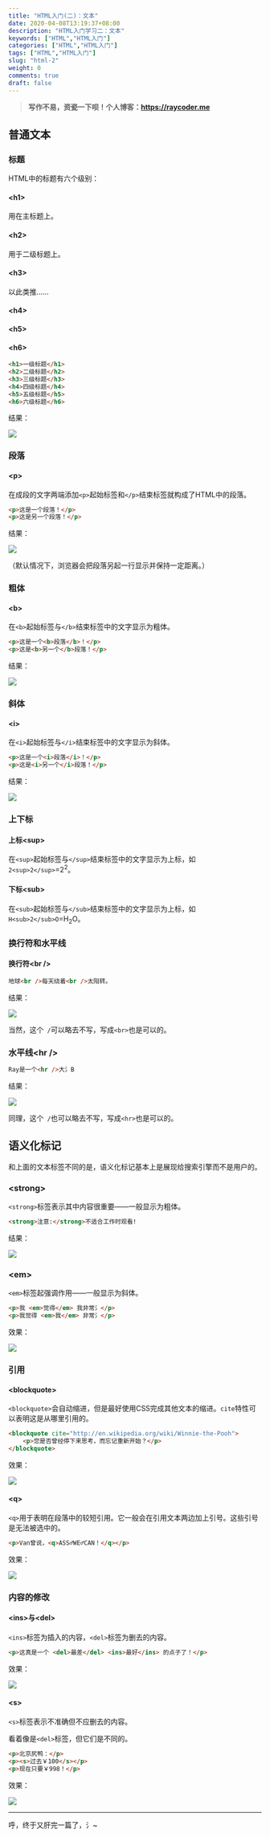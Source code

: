 ```yaml
---
title: "HTML入门(二)：文本"
date: 2020-04-08T13:19:37+08:00
description: "HTML入门学习二：文本"
keywords: ["HTML","HTML入门"]
categories: ["HTML","HTML入门"]
tags: ["HTML","HTML入门"]
slug: "html-2"
weight: 0
comments: true
draft: false
---
```


> **写作不易，资瓷一下呗！个人博客：<https://raycoder.me>**

## 普通文本

### 标题

HTML中的标题有六个级别：

#### <h1\>

用在主标题上。

#### <h2\>

用于二级标题上。

#### <h3\>

以此类推……

#### <h4\>

#### <h5\>

#### <h6\>

```html
<h1>一级标题</h1>
<h2>二级标题</h2>
<h3>三级标题</h3>
<h4>四级标题</h4>
<h5>五级标题</h5>
<h6>六级标题</h6>
```

结果：

![](https://gitee.com/RACD/cdn/raw/master/imgs/20200411132736.png)

### 段落

#### <p\>

在成段的文字两端添加`<p>`起始标签和`</p>`结束标签就构成了HTML中的段落。

```html
<p>这是一个段落！</p>
<p>这是另一个段落！</p>
```

结果：

![](https://gitee.com/RACD/cdn/raw/master/imgs/20200411133205.png)

（默认情况下，浏览器会把段落另起一行显示并保持一定距离。）

### 粗体

#### <b\>

在`<b>`起始标签与`</b>`结束标签中的文字显示为粗体。

```html
<p>这是一个<b>段落</b>！</p>
<p>这是<b>另一个</b>段落！</p>
```

结果：

![](https://gitee.com/RACD/cdn/raw/master/imgs/20200411133919.png)

### 斜体

#### <i\>

在`<i>`起始标签与`</i>`结束标签中的文字显示为斜体。

```html
<p>这是一个<i>段落</i>！</p>
<p>这是<i>另一个</i>段落！</p>
```

结果：

![](https://gitee.com/RACD/cdn/raw/master/imgs/20200411134209.png)

### 上下标

#### 上标<sup\>

在`<sup>`起始标签与`</sup>`结束标签中的文字显示为上标，如`2<sup>2</sup>`=2<sup>2</sup>。

#### 下标<sub\>

在`<sub>`起始标签与`</sub>`结束标签中的文字显示为上标，如`H<sub>2</sub>O`=H<sub>2</sub>O。

### 换行符和水平线

#### 换行符<br /\>

```html
地球<br />每天绕着<br />太阳转。
```

结果：

![](https://gitee.com/RACD/cdn/raw/master/imgs/20200411134916.png)

当然，这个` /`可以略去不写，写成`<br>`也是可以的。

### 水平线<hr /\>

```html
Ray是一个<hr />大氵B
```

结果：

![](https://gitee.com/RACD/cdn/raw/master/imgs/20200411135247.png)

同理，这个` /`也可以略去不写，写成`<hr>`也是可以的。

## 语义化标记

和上面的文本标签不同的是，语义化标记基本上是展现给搜索引擎而不是用户的。

### <strong\>

`<strong>`标签表示其中内容很重要——一般显示为粗体。

```html
<strong>注意:</strong>不适合工作时观看!
```

结果：

![](https://gitee.com/RACD/cdn/raw/master/imgs/20200414115950.png)

### <em\>

`<em>`标签起强调作用——一般显示为斜体。

```html
<p>我 <em>觉得</em> 我非常氵</p>
<p>我觉得 <em>我</em> 非常氵</p>
```

效果：

![](https://gitee.com/RACD/cdn/raw/master/imgs/20200414120553.png)

### 引用

#### <blockquote\>

`<blockquote>`会自动缩进，但是最好使用CSS完成其他文本的缩进。`cite`特性可以表明这是从哪里引用的。

```html
<blockquote cite="http://en.wikipedia.org/wiki/Winnie-the-Pooh">
	<p>您是否曾经停下来思考，而忘记重新开始？</p>
</blockquote>
```

效果：

![](https://gitee.com/RACD/cdn/raw/master/imgs/20200414121204.png)

#### <q\>

`<q>`用于表明在段落中的较短引用。它一般会在引用文本两边加上引号。这些引号是无法被选中的。

```html
<p>Van曾说，<q>ASS♂WE♂CAN！</q></p>
```

效果：

![](https://gitee.com/RACD/cdn/raw/master/imgs/20200414121134.png)

### 内容的修改

#### <ins\>与<del\>

`<ins>`标签为插入的内容，`<del>`标签为删去的内容。

```html
<p>这真是一个 <del>最差</del> <ins>最好</ins> 的点子了！</p>
```

效果：

![](https://gitee.com/RACD/cdn/raw/master/imgs/20200414121349.png)

#### <s\>

`<s>`标签表示不准确但不应删去的内容。

看着像是`<del>`标签，但它们是不同的。

```html
<p>北京尻鸭：</p>
<p><s>过去￥100</s></p>
<p>现在只要￥998！</p>
```

效果：

![](https://gitee.com/RACD/cdn/raw/master/imgs/20200414121618.png)

---

呼，终于又肝完一篇了，氵~